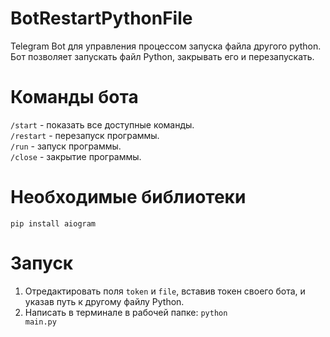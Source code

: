 # BotRestartPythonFile
Telegram Bot для управления процессом запуска файла другого python. 
Бот позволяет запускать файл Python, закрывать его и перезапускать.

# Команды бота
<code>/start</code> - показать все доступные команды.<br>
<code>/restart</code> - перезапуск программы.<br>
<code>/run</code> - запуск программы.<br>
<code>/close</code> - закрытие программы.

# Необходимые библиотеки
<code>pip install aiogram</code>

# Запуск
1. Отредактировать поля <code>token</code> и <code>file</code>, вставив токен своего бота, и указав путь к другому файлу Python.<br>
2. Написать в терминале в рабочей папке:
<code>python main.py</code>
